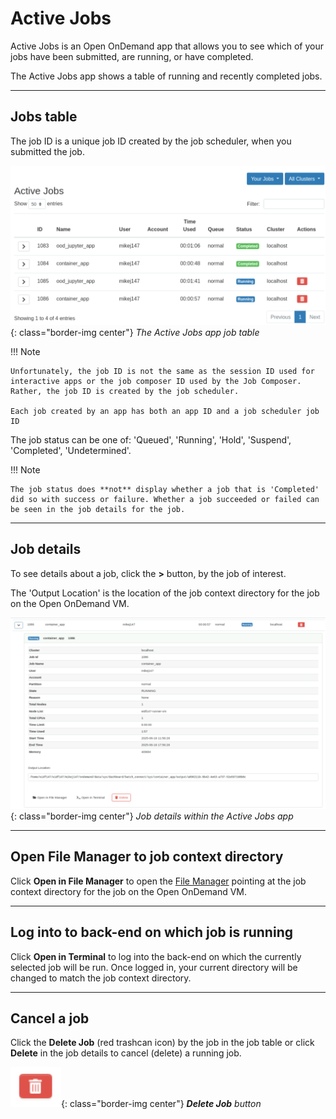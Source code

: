 # Active Jobs

Active Jobs is an Open OnDemand app that allows you to see which of your jobs have been submitted, are running, or have completed.

The Active Jobs app shows a table of running and recently completed jobs.

---

## Jobs table

The job ID is a unique job ID created by the job scheduler, when you submitted the job.

![Active Jobs app jobs table](../../../images/open-ondemand/active-jobs.png){: class="border-img center"} *The Active Jobs app job table*

!!! Note

    Unfortunately, the job ID is not the same as the session ID used for interactive apps or the job composer ID used by the Job Composer. Rather, the job ID is created by the job scheduler.

    Each job created by an app has both an app ID and a job scheduler job ID

The job status can be one of: 'Queued', 'Running', 'Hold', 'Suspend', 'Completed', 'Undetermined'.

!!! Note

    The job status does **not** display whether a job that is 'Completed' did so with success or failure. Whether a job succeeded or failed can be seen in the job details for the job.

---

## Job details

To see details about a job, click the **>** button, by the job of interest.

The 'Output Location' is the location of the job context directory for the job on the Open OnDemand VM.

![Active Jobs app job details](../../../images/open-ondemand/active-jobs-job-details.png){: class="border-img center"} *Job details within the Active Jobs app*

---

## Open File Manager to job context directory

Click **Open in File Manager** to open the [File Manager](../files.md) pointing at the job context directory for the job on the Open OnDemand VM.

---

## Log into to back-end on which job is running

Click **Open in Terminal** to log into the back-end on which the currently selected job will be run. Once logged in, your current directory will be changed to match the job context directory.

---

## Cancel a job

Click the **Delete Job** (red trashcan icon) by the job in the job table or click **Delete** in the job details to cancel (delete) a running job.

![Delete Job button, a red trashcan icon](../../../images/open-ondemand/delete-job-button.png){: class="border-img center"} ***Delete Job** button*

